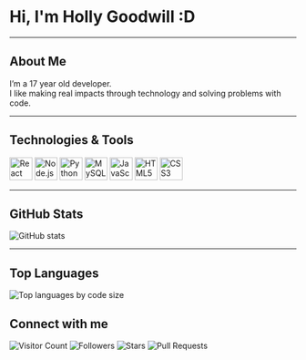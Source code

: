 # Hi, I'm Holly Goodwill :D

---

## About Me

I’m a 17 year old developer.  
I like making real impacts through technology and solving problems with code.

---

## Technologies & Tools

<p>
  <img src="https://cdn.jsdelivr.net/gh/devicons/devicon/icons/react/react-original.svg" width="40" alt="React Native" />
  <img src="https://cdn.jsdelivr.net/gh/devicons/devicon/icons/nodejs/nodejs-original.svg" width="40" alt="Node.js" />
  <img src="https://cdn.jsdelivr.net/gh/devicons/devicon/icons/python/python-original.svg" width="40" alt="Python" />
  <img src="https://cdn.jsdelivr.net/gh/devicons/devicon/icons/mysql/mysql-original.svg" width="40" alt="MySQL" />
  <img src="https://cdn.jsdelivr.net/gh/devicons/devicon/icons/javascript/javascript-original.svg" width="40" alt="JavaScript" />
  <img src="https://cdn.jsdelivr.net/gh/devicons/devicon/icons/html5/html5-original.svg" width="40" alt="HTML5" />
  <img src="https://cdn.jsdelivr.net/gh/devicons/devicon/icons/css3/css3-original.svg" width="40" alt="CSS3" />
</p>

---

## GitHub Stats

<img src="https://github-readme-stats.vercel.app/api?username=HoGoodDev&show_icons=true&theme=pink&title_color=ff66cc&icon_color=ff66cc&text_color=ff99cc&bg_color=fff0f6" alt="GitHub stats" />

---

## Top Languages

<img src="https://github-readme-stats.vercel.app/api/top-langs/?username=HoGoodDev&langs_count=10&layout=compact&theme=pink&title_color=ff66cc&icon_color=ff66cc&text_color=ff99cc&bg_color=fff0f6" alt="Top languages by code size" />

## Connect with me

![Visitor Count](https://visitor-badge.laobi.icu/badge?page_id=HoGoodDev.visitor&style=plastic&color=ff66cc&countColor=ff99cc)
![Followers](https://img.shields.io/github/followers/HoGoodDev?label=Followers&style=for-the-badge&color=ff66cc&logo=github&logoColor=fff)
![Stars](https://img.shields.io/github/stars/HoGoodDev?style=for-the-badge&color=ff66cc&logo=github&logoColor=fff)
![Pull Requests](https://img.shields.io/github/issues-pr/HoGoodDev?style=for-the-badge&color=ff66cc&logo=git-pull-request&logoColor=fff)

